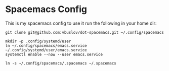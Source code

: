 # Spacemacs Config

This is my spacemacs config to use it run the following in your home dir:

    git clone git@github.com:vbuslov/dot-spacemacs.git ~/.config/spacemacs
    
    mkdir -p .config/systemd/user
    ln ~/.config/spacemacs/emacs.service ~/.config/systemd/user/emacs.service
    systemctl enable --now --user emacs.service
    
    ln -s ~/.config/spacemacs/.spacemacs ~/.spacemacs
